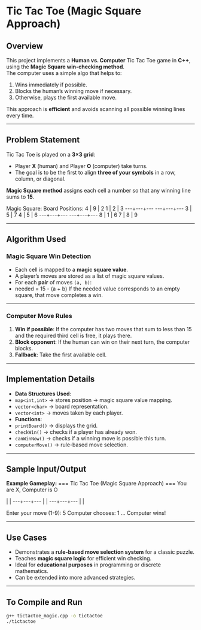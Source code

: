 # Tic Tac Toe (Magic Square Approach)

## Overview
This project implements a **Human vs. Computer** Tic Tac Toe game in **C++**, using the **Magic Square win-checking method**.  
The computer uses a simple algo that helps to:
1. Wins immediately if possible.
2. Blocks the human’s winning move if necessary.
3. Otherwise, plays the first available move.

This approach is **efficient** and avoids scanning all possible winning lines every time.

---

## Problem Statement
Tic Tac Toe is played on a **3×3 grid**:
- Player **X** (human) and Player **O** (computer) take turns.
- The goal is to be the first to align **three of your symbols** in a row, column, or diagonal.

**Magic Square method** assigns each cell a number so that any winning line sums to **15**.

Magic Square:       Board Positions:
 4 | 9 | 2           1 | 2 | 3
---+---+---         ---+---+---
 3 | 5 | 7           4 | 5 | 6
---+---+---         ---+---+---
 8 | 1 | 6           7 | 8 | 9

---

## Algorithm Used
### **Magic Square Win Detection**
- Each cell is mapped to a **magic square value**.
- A player’s moves are stored as a list of magic square values.
- For each **pair** of moves `(a, b)`:
- needed = 15 - (a + b)
If the needed value corresponds to an empty square, that move completes a win.

---

### **Computer Move Rules**
1. **Win if possible**: If the computer has two moves that sum to less than 15 and the required third cell is free, it plays there.
2. **Block opponent**: If the human can win on their next turn, the computer blocks.
3. **Fallback**: Take the first available cell.

---

## Implementation Details
- **Data Structures Used**:
- `map<int,int>` → stores position → magic square value mapping.
- `vector<char>` → board representation.
- `vector<int>` → moves taken by each player.
- **Functions**:
- `printBoard()` → displays the grid.
- `checkWin()` → checks if a player has already won.
- `canWinNow()` → checks if a winning move is possible this turn.
- `computerMove()` → rule-based move selection.

---

## Sample Input/Output
**Example Gameplay:**
=== Tic Tac Toe (Magic Square Approach) ===
You are X, Computer is O

| |
---+---+---
| |
---+---+---
| |

Enter your move (1-9): 5
Computer chooses: 1
...
Computer wins!

---

## Use Cases
- Demonstrates a **rule-based move selection system** for a classic puzzle.
- Teaches **magic square logic** for efficient win checking.
- Ideal for **educational purposes** in programming or discrete mathematics.
- Can be extended into more advanced strategies.

---

## To Compile and Run
```bash
g++ tictactoe_magic.cpp -o tictactoe
./tictactoe






